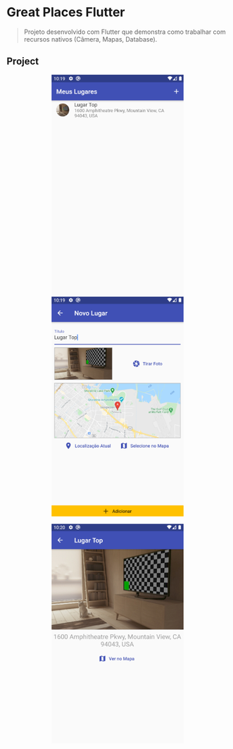 # Great Places Flutter

> Projeto desenvolvido com Flutter que demonstra como trabalhar com recursos nativos (Câmera, Mapas, Database).

## Project

<p align="center">
    <img src="prints/print1.png" alt="drawing" width="300"/>
    <img src="prints/print2.png" alt="drawing" width="300"/>
</p>
<p align="center">
    <img src="prints/print3.png" alt="drawing" width="300"/>
</p>
